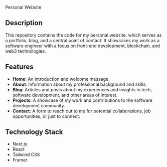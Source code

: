 Personal Website

## Description

This repository contains the code for my personal website, which serves as a portfolio, blog, and a central point of contact. It showcases my work as a software engineer with a focus on front-end development, blockchain, and web3 technologies.

## Features

- **Home**: An introduction and welcome message.
- **About**: Information about my professional background and skills.
- **Blog**: Articles and posts about my experiences and insights in tech, software development, and other areas of interest.
- **Projects**: A showcase of my work and contributions to the software development community.
- **Contact**: A form to reach out to me for potential collaborations, job opportunities, or just to connect.

## Technology Stack

- Next.js
- React
- Tailwind CSS
- Framer
